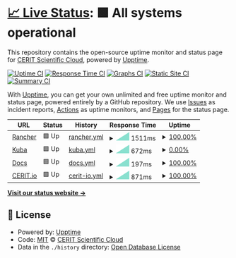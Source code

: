 # [📈 Live Status](https://CERIT-SC.github.io/uptime): <!--live status--> **🟩 All systems operational**

This repository contains the open-source uptime monitor and status page for [CERIT Scientific Cloud](http://www.cerit-sc.cz/en/), powered by [Upptime](https://github.com/upptime/upptime).

[![Uptime CI](https://github.com/CERIT-SC/uptime/workflows/Uptime%20CI/badge.svg)](https://github.com/CERIT-SC/uptime/actions?query=workflow%3A%22Uptime+CI%22)
[![Response Time CI](https://github.com/CERIT-SC/uptime/workflows/Response%20Time%20CI/badge.svg)](https://github.com/CERIT-SC/uptime/actions?query=workflow%3A%22Response+Time+CI%22)
[![Graphs CI](https://github.com/CERIT-SC/uptime/workflows/Graphs%20CI/badge.svg)](https://github.com/CERIT-SC/uptime/actions?query=workflow%3A%22Graphs+CI%22)
[![Static Site CI](https://github.com/CERIT-SC/uptime/workflows/Static%20Site%20CI/badge.svg)](https://github.com/CERIT-SC/uptime/actions?query=workflow%3A%22Static+Site+CI%22)
[![Summary CI](https://github.com/CERIT-SC/uptime/workflows/Summary%20CI/badge.svg)](https://github.com/CERIT-SC/uptime/actions?query=workflow%3A%22Summary+CI%22)

With [Upptime](https://upptime.js.org), you can get your own unlimited and free uptime monitor and status page, powered entirely by a GitHub repository. We use [Issues](https://github.com/CERIT-SC/uptime/issues) as incident reports, [Actions](https://github.com/CERIT-SC/uptime/actions) as uptime monitors, and [Pages](https://CERIT-SC.github.io/uptime) for the status page.

<!--start: status pages-->
<!-- This summary is generated by Upptime (https://github.com/upptime/upptime) -->
<!-- Do not edit this manually, your changes will be overwritten -->
<!-- prettier-ignore -->
| URL | Status | History | Response Time | Uptime |
| --- | ------ | ------- | ------------- | ------ |
| <img alt="" src="https://favicons.githubusercontent.com/rancher.cloud.e-infra.cz" height="13"> [Rancher](https://rancher.cloud.e-infra.cz) | 🟩 Up | [rancher.yml](https://github.com/CERIT-SC/uptime/commits/HEAD/history/rancher.yml) | <details><summary><img alt="Response time graph" src="./graphs/rancher/response-time-week.png" height="20"> 1511ms</summary><br><a href="https://CERIT-SC.github.io/uptime/history/rancher"><img alt="Response time 1511" src="https://img.shields.io/endpoint?url=https%3A%2F%2Fraw.githubusercontent.com%2FCERIT-SC%2Fuptime%2FHEAD%2Fapi%2Francher%2Fresponse-time.json"></a><br><a href="https://CERIT-SC.github.io/uptime/history/rancher"><img alt="24-hour response time 1511" src="https://img.shields.io/endpoint?url=https%3A%2F%2Fraw.githubusercontent.com%2FCERIT-SC%2Fuptime%2FHEAD%2Fapi%2Francher%2Fresponse-time-day.json"></a><br><a href="https://CERIT-SC.github.io/uptime/history/rancher"><img alt="7-day response time 1511" src="https://img.shields.io/endpoint?url=https%3A%2F%2Fraw.githubusercontent.com%2FCERIT-SC%2Fuptime%2FHEAD%2Fapi%2Francher%2Fresponse-time-week.json"></a><br><a href="https://CERIT-SC.github.io/uptime/history/rancher"><img alt="30-day response time 1511" src="https://img.shields.io/endpoint?url=https%3A%2F%2Fraw.githubusercontent.com%2FCERIT-SC%2Fuptime%2FHEAD%2Fapi%2Francher%2Fresponse-time-month.json"></a><br><a href="https://CERIT-SC.github.io/uptime/history/rancher"><img alt="1-year response time 1511" src="https://img.shields.io/endpoint?url=https%3A%2F%2Fraw.githubusercontent.com%2FCERIT-SC%2Fuptime%2FHEAD%2Fapi%2Francher%2Fresponse-time-year.json"></a></details> | <details><summary><a href="https://CERIT-SC.github.io/uptime/history/rancher">100.00%</a></summary><a href="https://CERIT-SC.github.io/uptime/history/rancher"><img alt="All-time uptime 100.00%" src="https://img.shields.io/endpoint?url=https%3A%2F%2Fraw.githubusercontent.com%2FCERIT-SC%2Fuptime%2FHEAD%2Fapi%2Francher%2Fuptime.json"></a><br><a href="https://CERIT-SC.github.io/uptime/history/rancher"><img alt="24-hour uptime 100.00%" src="https://img.shields.io/endpoint?url=https%3A%2F%2Fraw.githubusercontent.com%2FCERIT-SC%2Fuptime%2FHEAD%2Fapi%2Francher%2Fuptime-day.json"></a><br><a href="https://CERIT-SC.github.io/uptime/history/rancher"><img alt="7-day uptime 100.00%" src="https://img.shields.io/endpoint?url=https%3A%2F%2Fraw.githubusercontent.com%2FCERIT-SC%2Fuptime%2FHEAD%2Fapi%2Francher%2Fuptime-week.json"></a><br><a href="https://CERIT-SC.github.io/uptime/history/rancher"><img alt="30-day uptime 100.00%" src="https://img.shields.io/endpoint?url=https%3A%2F%2Fraw.githubusercontent.com%2FCERIT-SC%2Fuptime%2FHEAD%2Fapi%2Francher%2Fuptime-month.json"></a><br><a href="https://CERIT-SC.github.io/uptime/history/rancher"><img alt="1-year uptime 100.00%" src="https://img.shields.io/endpoint?url=https%3A%2F%2Fraw.githubusercontent.com%2FCERIT-SC%2Fuptime%2FHEAD%2Fapi%2Francher%2Fuptime-year.json"></a></details>
| <img alt="" src="https://favicons.githubusercontent.com/kuba-pub.cerit-sc.cz" height="13"> [Kuba](http://kuba-pub.cerit-sc.cz) | 🟩 Up | [kuba.yml](https://github.com/CERIT-SC/uptime/commits/HEAD/history/kuba.yml) | <details><summary><img alt="Response time graph" src="./graphs/kuba/response-time-week.png" height="20"> 672ms</summary><br><a href="https://CERIT-SC.github.io/uptime/history/kuba"><img alt="Response time 672" src="https://img.shields.io/endpoint?url=https%3A%2F%2Fraw.githubusercontent.com%2FCERIT-SC%2Fuptime%2FHEAD%2Fapi%2Fkuba%2Fresponse-time.json"></a><br><a href="https://CERIT-SC.github.io/uptime/history/kuba"><img alt="24-hour response time 672" src="https://img.shields.io/endpoint?url=https%3A%2F%2Fraw.githubusercontent.com%2FCERIT-SC%2Fuptime%2FHEAD%2Fapi%2Fkuba%2Fresponse-time-day.json"></a><br><a href="https://CERIT-SC.github.io/uptime/history/kuba"><img alt="7-day response time 672" src="https://img.shields.io/endpoint?url=https%3A%2F%2Fraw.githubusercontent.com%2FCERIT-SC%2Fuptime%2FHEAD%2Fapi%2Fkuba%2Fresponse-time-week.json"></a><br><a href="https://CERIT-SC.github.io/uptime/history/kuba"><img alt="30-day response time 672" src="https://img.shields.io/endpoint?url=https%3A%2F%2Fraw.githubusercontent.com%2FCERIT-SC%2Fuptime%2FHEAD%2Fapi%2Fkuba%2Fresponse-time-month.json"></a><br><a href="https://CERIT-SC.github.io/uptime/history/kuba"><img alt="1-year response time 672" src="https://img.shields.io/endpoint?url=https%3A%2F%2Fraw.githubusercontent.com%2FCERIT-SC%2Fuptime%2FHEAD%2Fapi%2Fkuba%2Fresponse-time-year.json"></a></details> | <details><summary><a href="https://CERIT-SC.github.io/uptime/history/kuba">0.00%</a></summary><a href="https://CERIT-SC.github.io/uptime/history/kuba"><img alt="All-time uptime 0.00%" src="https://img.shields.io/endpoint?url=https%3A%2F%2Fraw.githubusercontent.com%2FCERIT-SC%2Fuptime%2FHEAD%2Fapi%2Fkuba%2Fuptime.json"></a><br><a href="https://CERIT-SC.github.io/uptime/history/kuba"><img alt="24-hour uptime 0.00%" src="https://img.shields.io/endpoint?url=https%3A%2F%2Fraw.githubusercontent.com%2FCERIT-SC%2Fuptime%2FHEAD%2Fapi%2Fkuba%2Fuptime-day.json"></a><br><a href="https://CERIT-SC.github.io/uptime/history/kuba"><img alt="7-day uptime 0.00%" src="https://img.shields.io/endpoint?url=https%3A%2F%2Fraw.githubusercontent.com%2FCERIT-SC%2Fuptime%2FHEAD%2Fapi%2Fkuba%2Fuptime-week.json"></a><br><a href="https://CERIT-SC.github.io/uptime/history/kuba"><img alt="30-day uptime 0.00%" src="https://img.shields.io/endpoint?url=https%3A%2F%2Fraw.githubusercontent.com%2FCERIT-SC%2Fuptime%2FHEAD%2Fapi%2Fkuba%2Fuptime-month.json"></a><br><a href="https://CERIT-SC.github.io/uptime/history/kuba"><img alt="1-year uptime 0.00%" src="https://img.shields.io/endpoint?url=https%3A%2F%2Fraw.githubusercontent.com%2FCERIT-SC%2Fuptime%2FHEAD%2Fapi%2Fkuba%2Fuptime-year.json"></a></details>
| <img alt="" src="https://favicons.githubusercontent.com/docs.cerit.io" height="13"> [Docs](https://docs.cerit.io) | 🟩 Up | [docs.yml](https://github.com/CERIT-SC/uptime/commits/HEAD/history/docs.yml) | <details><summary><img alt="Response time graph" src="./graphs/docs/response-time-week.png" height="20"> 197ms</summary><br><a href="https://CERIT-SC.github.io/uptime/history/docs"><img alt="Response time 197" src="https://img.shields.io/endpoint?url=https%3A%2F%2Fraw.githubusercontent.com%2FCERIT-SC%2Fuptime%2FHEAD%2Fapi%2Fdocs%2Fresponse-time.json"></a><br><a href="https://CERIT-SC.github.io/uptime/history/docs"><img alt="24-hour response time 197" src="https://img.shields.io/endpoint?url=https%3A%2F%2Fraw.githubusercontent.com%2FCERIT-SC%2Fuptime%2FHEAD%2Fapi%2Fdocs%2Fresponse-time-day.json"></a><br><a href="https://CERIT-SC.github.io/uptime/history/docs"><img alt="7-day response time 197" src="https://img.shields.io/endpoint?url=https%3A%2F%2Fraw.githubusercontent.com%2FCERIT-SC%2Fuptime%2FHEAD%2Fapi%2Fdocs%2Fresponse-time-week.json"></a><br><a href="https://CERIT-SC.github.io/uptime/history/docs"><img alt="30-day response time 197" src="https://img.shields.io/endpoint?url=https%3A%2F%2Fraw.githubusercontent.com%2FCERIT-SC%2Fuptime%2FHEAD%2Fapi%2Fdocs%2Fresponse-time-month.json"></a><br><a href="https://CERIT-SC.github.io/uptime/history/docs"><img alt="1-year response time 197" src="https://img.shields.io/endpoint?url=https%3A%2F%2Fraw.githubusercontent.com%2FCERIT-SC%2Fuptime%2FHEAD%2Fapi%2Fdocs%2Fresponse-time-year.json"></a></details> | <details><summary><a href="https://CERIT-SC.github.io/uptime/history/docs">100.00%</a></summary><a href="https://CERIT-SC.github.io/uptime/history/docs"><img alt="All-time uptime 100.00%" src="https://img.shields.io/endpoint?url=https%3A%2F%2Fraw.githubusercontent.com%2FCERIT-SC%2Fuptime%2FHEAD%2Fapi%2Fdocs%2Fuptime.json"></a><br><a href="https://CERIT-SC.github.io/uptime/history/docs"><img alt="24-hour uptime 100.00%" src="https://img.shields.io/endpoint?url=https%3A%2F%2Fraw.githubusercontent.com%2FCERIT-SC%2Fuptime%2FHEAD%2Fapi%2Fdocs%2Fuptime-day.json"></a><br><a href="https://CERIT-SC.github.io/uptime/history/docs"><img alt="7-day uptime 100.00%" src="https://img.shields.io/endpoint?url=https%3A%2F%2Fraw.githubusercontent.com%2FCERIT-SC%2Fuptime%2FHEAD%2Fapi%2Fdocs%2Fuptime-week.json"></a><br><a href="https://CERIT-SC.github.io/uptime/history/docs"><img alt="30-day uptime 100.00%" src="https://img.shields.io/endpoint?url=https%3A%2F%2Fraw.githubusercontent.com%2FCERIT-SC%2Fuptime%2FHEAD%2Fapi%2Fdocs%2Fuptime-month.json"></a><br><a href="https://CERIT-SC.github.io/uptime/history/docs"><img alt="1-year uptime 100.00%" src="https://img.shields.io/endpoint?url=https%3A%2F%2Fraw.githubusercontent.com%2FCERIT-SC%2Fuptime%2FHEAD%2Fapi%2Fdocs%2Fuptime-year.json"></a></details>
| <img alt="" src="https://favicons.githubusercontent.com/cerit.io" height="13"> [CERIT.io](https://cerit.io) | 🟩 Up | [cerit-io.yml](https://github.com/CERIT-SC/uptime/commits/HEAD/history/cerit-io.yml) | <details><summary><img alt="Response time graph" src="./graphs/cerit-io/response-time-week.png" height="20"> 871ms</summary><br><a href="https://CERIT-SC.github.io/uptime/history/cerit-io"><img alt="Response time 871" src="https://img.shields.io/endpoint?url=https%3A%2F%2Fraw.githubusercontent.com%2FCERIT-SC%2Fuptime%2FHEAD%2Fapi%2Fcerit-io%2Fresponse-time.json"></a><br><a href="https://CERIT-SC.github.io/uptime/history/cerit-io"><img alt="24-hour response time 871" src="https://img.shields.io/endpoint?url=https%3A%2F%2Fraw.githubusercontent.com%2FCERIT-SC%2Fuptime%2FHEAD%2Fapi%2Fcerit-io%2Fresponse-time-day.json"></a><br><a href="https://CERIT-SC.github.io/uptime/history/cerit-io"><img alt="7-day response time 871" src="https://img.shields.io/endpoint?url=https%3A%2F%2Fraw.githubusercontent.com%2FCERIT-SC%2Fuptime%2FHEAD%2Fapi%2Fcerit-io%2Fresponse-time-week.json"></a><br><a href="https://CERIT-SC.github.io/uptime/history/cerit-io"><img alt="30-day response time 871" src="https://img.shields.io/endpoint?url=https%3A%2F%2Fraw.githubusercontent.com%2FCERIT-SC%2Fuptime%2FHEAD%2Fapi%2Fcerit-io%2Fresponse-time-month.json"></a><br><a href="https://CERIT-SC.github.io/uptime/history/cerit-io"><img alt="1-year response time 871" src="https://img.shields.io/endpoint?url=https%3A%2F%2Fraw.githubusercontent.com%2FCERIT-SC%2Fuptime%2FHEAD%2Fapi%2Fcerit-io%2Fresponse-time-year.json"></a></details> | <details><summary><a href="https://CERIT-SC.github.io/uptime/history/cerit-io">100.00%</a></summary><a href="https://CERIT-SC.github.io/uptime/history/cerit-io"><img alt="All-time uptime 100.00%" src="https://img.shields.io/endpoint?url=https%3A%2F%2Fraw.githubusercontent.com%2FCERIT-SC%2Fuptime%2FHEAD%2Fapi%2Fcerit-io%2Fuptime.json"></a><br><a href="https://CERIT-SC.github.io/uptime/history/cerit-io"><img alt="24-hour uptime 100.00%" src="https://img.shields.io/endpoint?url=https%3A%2F%2Fraw.githubusercontent.com%2FCERIT-SC%2Fuptime%2FHEAD%2Fapi%2Fcerit-io%2Fuptime-day.json"></a><br><a href="https://CERIT-SC.github.io/uptime/history/cerit-io"><img alt="7-day uptime 100.00%" src="https://img.shields.io/endpoint?url=https%3A%2F%2Fraw.githubusercontent.com%2FCERIT-SC%2Fuptime%2FHEAD%2Fapi%2Fcerit-io%2Fuptime-week.json"></a><br><a href="https://CERIT-SC.github.io/uptime/history/cerit-io"><img alt="30-day uptime 100.00%" src="https://img.shields.io/endpoint?url=https%3A%2F%2Fraw.githubusercontent.com%2FCERIT-SC%2Fuptime%2FHEAD%2Fapi%2Fcerit-io%2Fuptime-month.json"></a><br><a href="https://CERIT-SC.github.io/uptime/history/cerit-io"><img alt="1-year uptime 100.00%" src="https://img.shields.io/endpoint?url=https%3A%2F%2Fraw.githubusercontent.com%2FCERIT-SC%2Fuptime%2FHEAD%2Fapi%2Fcerit-io%2Fuptime-year.json"></a></details>

<!--end: status pages-->

[**Visit our status website →**](https://CERIT-SC.github.io/uptime)

## 📄 License

- Powered by: [Upptime](https://github.com/upptime/upptime)
- Code: [MIT](./LICENSE) © [CERIT Scientific Cloud](http://www.cerit-sc.cz/en/)
- Data in the `./history` directory: [Open Database License](https://opendatacommons.org/licenses/odbl/1-0/)

